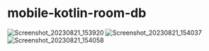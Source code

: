 # mobile-kotlin-room-db
![Screenshot_20230821_153920](https://github.com/Khalid-El-Ashe/mobile-kotlin-room-db/assets/114357572/8d2f841c-b69a-4d44-a3a9-2d7e74d88922)
![Screenshot_20230821_154037](https://github.com/Khalid-El-Ashe/mobile-kotlin-room-db/assets/114357572/7d3cf3dc-1872-4e66-a4df-12ab667004ab)
![Screenshot_20230821_154058](https://github.com/Khalid-El-Ashe/mobile-kotlin-room-db/assets/114357572/5925b260-cab7-48f6-abf5-76ef168a1875)
